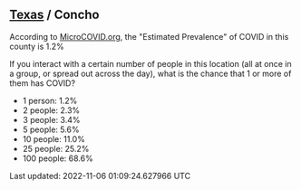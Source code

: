 
## [Texas](/united-states/texas) / Concho

According to [MicroCOVID.org](http://microcovid.org),
the "Estimated Prevalence" of COVID in this county is 1.2%

If you interact with a certain number of people in this location
(all at once in a group, or spread out across the day), what is the chance that
1 or more of them has COVID?

- 1 person: 1.2%
- 2 people: 2.3%
- 3 people: 3.4%
- 5 people: 5.6%
- 10 people: 11.0%
- 25 people: 25.2%
- 100 people: 68.6%

Last updated: 2022-11-06 01:09:24.627966 UTC
